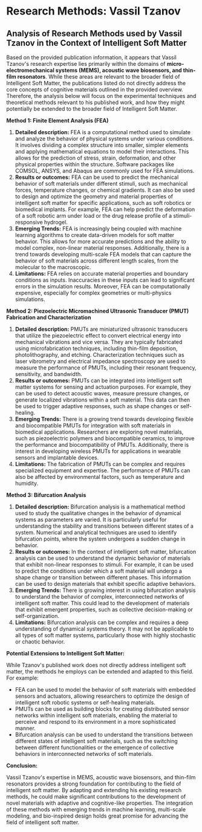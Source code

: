 # Research Methods: Vassil Tzanov

## Analysis of Research Methods used by Vassil Tzanov in the Context of Intelligent Soft Matter

Based on the provided publication information, it appears that Vassil Tzanov's research expertise lies primarily within the domains of **micro-electromechanical systems (MEMS), acoustic wave biosensors, and thin-film resonators**. While these areas are relevant to the broader field of Intelligent Soft Matter, the publications listed do not directly address the core concepts of cognitive materials outlined in the provided overview. Therefore, the analysis below will focus on the experimental techniques and theoretical methods relevant to his published work, and how they might potentially be extended to the broader field of Intelligent Soft Matter.

**Method 1: Finite Element Analysis (FEA)**

1.  **Detailed description:** FEA is a computational method used to simulate and analyze the behavior of physical systems under various conditions. It involves dividing a complex structure into smaller, simpler elements and applying mathematical equations to model their interactions. This allows for the prediction of stress, strain, deformation, and other physical properties within the structure. Software packages like COMSOL, ANSYS, and Abaqus are commonly used for FEA simulations.
2.  **Results or outcomes:** FEA can be used to predict the mechanical behavior of soft materials under different stimuli, such as mechanical forces, temperature changes, or chemical gradients. It can also be used to design and optimize the geometry and material properties of intelligent soft matter for specific applications, such as soft robotics or biomedical implants. For example, FEA can help predict the deformation of a soft robotic arm under load or the drug release profile of a stimuli-responsive hydrogel. 
3.  **Emerging Trends:**  FEA is increasingly being coupled with machine learning algorithms to create data-driven models for soft matter behavior. This allows for more accurate predictions and the ability to model complex, non-linear material responses. Additionally, there is a trend towards developing multi-scale FEA models that can capture the behavior of soft materials across different length scales, from the molecular to the macroscopic.
4.  **Limitations:**  FEA relies on accurate material properties and boundary conditions as inputs. Inaccuracies in these inputs can lead to significant errors in the simulation results. Moreover, FEA can be computationally expensive, especially for complex geometries or multi-physics simulations. 

**Method 2: Piezoelectric Micromachined Ultrasonic Transducer (PMUT) Fabrication and Characterization**

1.  **Detailed description:** PMUTs are miniaturized ultrasonic transducers that utilize the piezoelectric effect to convert electrical energy into mechanical vibrations and vice versa. They are typically fabricated using microfabrication techniques, including thin-film deposition, photolithography, and etching. Characterization techniques such as laser vibrometry and electrical impedance spectroscopy are used to measure the performance of PMUTs, including their resonant frequency, sensitivity, and bandwidth.
2.  **Results or outcomes:** PMUTs can be integrated into intelligent soft matter systems for sensing and actuation purposes. For example, they can be used to detect acoustic waves, measure pressure changes, or generate localized vibrations within a soft material. This data can then be used to trigger adaptive responses, such as shape changes or self-healing.
3.  **Emerging Trends:** There is a growing trend towards developing flexible and biocompatible PMUTs for integration with soft materials in biomedical applications. Researchers are exploring novel materials, such as piezoelectric polymers and biocompatible ceramics, to improve the performance and biocompatibility of PMUTs. Additionally, there is interest in developing wireless PMUTs for applications in wearable sensors and implantable devices.
4.  **Limitations:** The fabrication of PMUTs can be complex and requires specialized equipment and expertise. The performance of PMUTs can also be affected by environmental factors, such as temperature and humidity. 

**Method 3: Bifurcation Analysis**

1.  **Detailed description:** Bifurcation analysis is a mathematical method used to study the qualitative changes in the behavior of dynamical systems as parameters are varied. It is particularly useful for understanding the stability and transitions between different states of a system. Numerical and analytical techniques are used to identify bifurcation points, where the system undergoes a sudden change in behavior.
2.  **Results or outcomes:** In the context of intelligent soft matter, bifurcation analysis can be used to understand the dynamic behavior of materials that exhibit non-linear responses to stimuli. For example, it can be used to predict the conditions under which a soft material will undergo a shape change or transition between different phases. This information can be used to design materials that exhibit specific adaptive behaviors.
3.  **Emerging Trends:**  There is growing interest in using bifurcation analysis to understand the behavior of complex, interconnected networks of intelligent soft matter. This could lead to the development of materials that exhibit emergent properties, such as collective decision-making or self-organization.
4.  **Limitations:** Bifurcation analysis can be complex and requires a deep understanding of dynamical systems theory. It may not be applicable to all types of soft matter systems, particularly those with highly stochastic or chaotic behavior. 

**Potential Extensions to Intelligent Soft Matter:**

While Tzanov's published work does not directly address intelligent soft matter, the methods he employs can be extended and adapted to this field. For example:

*   FEA can be used to model the behavior of soft materials with embedded sensors and actuators, allowing researchers to optimize the design of intelligent soft robotic systems or self-healing materials.
*   PMUTs can be used as building blocks for creating distributed sensor networks within intelligent soft materials, enabling the material to perceive and respond to its environment in a more sophisticated manner. 
*   Bifurcation analysis can be used to understand the transitions between different states of intelligent soft materials, such as the switching between different functionalities or the emergence of collective behaviors in interconnected networks of soft materials. 

**Conclusion:**

Vassil Tzanov's expertise in MEMS, acoustic wave biosensors, and thin-film resonators provides a strong foundation for contributing to the field of intelligent soft matter. By adapting and extending his existing research methods, he could make significant contributions to the development of novel materials with adaptive and cognitive-like properties. The integration of these methods with emerging trends in machine learning, multi-scale modeling, and bio-inspired design holds great promise for advancing the field of intelligent soft matter. 
